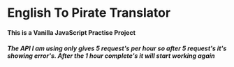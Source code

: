 # English To Pirate Translator

#### This is a Vanilla JavaScript Practise Project

<h5>The API I am using only gives 5 request's per hour so after 5 request's it's showing error's. After the 1 hour complete's it will start working again</h5>
